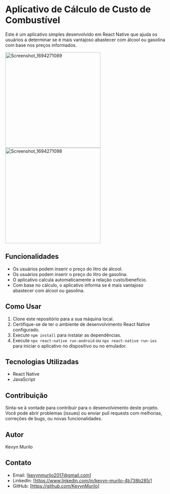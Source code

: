 # Aplicativo de Cálculo de Custo de Combustível

Este é um aplicativo simples desenvolvido em React Native que ajuda os usuários a determinar se é mais vantajoso abastecer com álcool ou gasolina com base nos preços informados.

<img src="https://github.com/KevynMurilo/AlcoolOuGasolina/assets/132490286/bb35958e-ab78-4a91-a68f-fac6a8ca040c" alt="Screenshot_1694271089" width="300"/><img src="https://github.com/KevynMurilo/AlcoolOuGasolina/assets/132490286/2eef41d5-4ea6-46f6-b9f5-b7435c3f8974" alt="Screenshot_1694271098" width="300"/>

## Funcionalidades

- Os usuários podem inserir o preço do litro de álcool.
- Os usuários podem inserir o preço do litro de gasolina.
- O aplicativo calcula automaticamente a relação custo/benefício.
- Com base no cálculo, o aplicativo informa se é mais vantajoso abastecer com álcool ou gasolina.

## Como Usar

1. Clone este repositório para a sua máquina local.
2. Certifique-se de ter o ambiente de desenvolvimento React Native configurado.
3. Execute `npm install` para instalar as dependências.
4. Execute `npx react-native run-android` ou `npx react-native run-ios` para iniciar o aplicativo no dispositivo ou no emulador.

## Tecnologias Utilizadas

- React Native
- JavaScript

## Contribuição

Sinta-se à vontade para contribuir para o desenvolvimento deste projeto. Você pode abrir problemas (issues) ou enviar pull requests com melhorias, correções de bugs, ou novas funcionalidades.

## Autor

Kevyn Murilo

## Contato

- Email: [kevynmurilo2017@gmail.com]
- LinkedIn: [https://www.linkedin.com/in/kevyn-murilo-4b738b285/]
- GitHub: [https://github.com/KevynMurilo]
